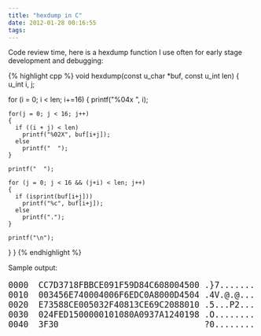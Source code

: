 ```yaml
---
title: "hexdump in C"
date: 2012-01-28 00:16:55
tags: 
---
```


<p>
Code review time, here is a hexdump function I use often for early stage development and debugging:

{% highlight cpp %}
void hexdump(const u_char *buf, const u_int len)
{
  u_int i, j;

  for (i = 0; i < len; i+=16)
  {
    printf("%04x  ", i);

    for(j = 0; j < 16; j++)
    {
      if ((i + j) < len)
        printf("%02X", buf[i+j]);
      else
        printf("  ");
    }

    printf("  ");

    for (j = 0; j < 16 && (j+i) < len; j++)
    {
      if (isprint(buf[i+j]))
        printf("%c", buf[i+j]);
      else
        printf(".");
    }

    printf("\n");
  }
}
{% endhighlight %}

</p>

<p>
Sample output:

<pre style="font-size:17px">
0000  CC7D3718FBBCE091F59D84C608004500 .}7...........E.
0010  003456E740004006F6EDC0A8000D4504 .4V.@.@.......E.
0020  E73588CE005032F40813CE69C2088010 .5...P2....i....
0030  024FED1500000101080A0937A1240198 .O.........7.$..
0040  3F30                             ?0..............
</pre>
</p>
